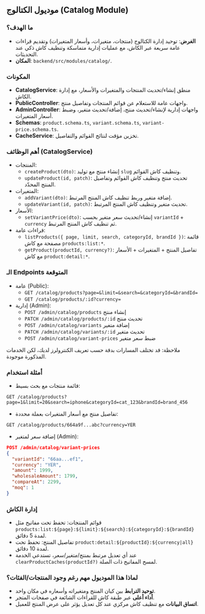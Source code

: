 ## موديول الكتالوج (Catalog Module)

### ما الهدف؟
- **الغرض**: توحيد إدارة الكتالوج (منتجات، متغيرات، وأسعار المتغيرات) وتقديم قراءات عامة سريعة عبر الكاش، مع عمليات إدارية متماسكة وتنظيف كاش ذكي عند التحديثات.
- **المكان**: `backend/src/modules/catalog/`.

### المكونات
- **CatalogService**: منطق إنشاء/تحديث المنتجات والمتغيرات والأسعار، مع إدارة الكاش.
- **PublicController**: واجهات عامة للاستعلام عن قوائم المنتجات وتفاصيل منتج.
- **AdminController**: واجهات إدارية لإنشاء/تحديث منتج، إضافة/تحديث متغير، وضبط أسعار المتغيرات.
- **Schemas**: `product.schema.ts`, `variant.schema.ts`, `variant-price.schema.ts`.
- **CacheService**: تخزين مؤقت لنتائج القوائم والتفاصيل.

### أهم الوظائف (CatalogService)
- المنتجات:
  - `createProduct(dto)`: إنشاء منتج مع توليد `slug` وتنظيف كاش القوائم.
  - `updateProduct(id, patch)`: تحديث منتج وتنظيف كاش القوائم وتفاصيل المنتج المحدّد.
- المتغيرات:
  - `addVariant(dto)`: إضافة متغير وربط تنظيف كاش المنتج المرتبط.
  - `updateVariant(id, patch)`: تحديث متغير وتنظيف كاش المنتج المرتبط.
- الأسعار:
  - `setVariantPrice(dto)`: إنشاء/تحديث سعر متغير بحسب `variantId` + `currency` ثم تنظيف كاش المنتج المرتبط.
- قراءات عامة:
  - `listProducts({ page, limit, search, categoryId, brandId })`: قائمة مصفحة مع كاش `products:list:*`.
  - `getProduct(productId, currency?)`: تفاصيل المنتج + المتغيرات + الأسعار مع كاش `product:detail:*`.

### الـ Endpoints المتوقعة
- عامة (Public):
  - `GET /catalog/products?page=&limit=&search=&categoryId=&brandId=`
  - `GET /catalog/products/:id?currency=`
- إدارية (Admin):
  - `POST /admin/catalog/products` إنشاء منتج
  - `PATCH /admin/catalog/products/:id` تحديث منتج
  - `POST /admin/catalog/variants` إضافة متغير
  - `PATCH /admin/catalog/variants/:id` تحديث متغير
  - `POST /admin/catalog/variant-prices` ضبط سعر متغير

ملاحظة: قد تختلف المسارات بدقة حسب تعريف الكنترولرز لديك، لكن الخدمات المذكورة موجودة.

### أمثلة استخدام
- قائمة منتجات مع بحث بسيط:
```http
GET /catalog/products?page=1&limit=20&search=iphone&categoryId=cat_123&brandId=brand_456
```

- تفاصيل منتج مع أسعار المتغيرات بعملة محددة:
```http
GET /catalog/products/664a9f...abc?currency=YER
```

- إضافة سعر لمتغير (Admin):
```json
POST /admin/catalog/variant-prices
{
  "variantId": "66aa...ef1",
  "currency": "YER",
  "amount": 1999,
  "wholesaleAmount": 1799,
  "compareAt": 2299,
  "moq": 1
}
```

### إدارة الكاش
- قوائم المنتجات: تحفظ تحت مفاتيح مثل `products:list:${page}:${limit}:${search}:${categoryId}:${brandId}` لمدة 5 دقائق.
- تفاصيل المنتج: تحفظ تحت `product:detail:${productId}:${currency|all}` لمدة 10 دقائق.
- عند أي تعديل مرتبط بمنتج/متغير/سعر، تستدعي الخدمة `clearProductCaches(productId?)` لمسح المفاتيح ذات الصلة.

### لماذا هذا الموديول مهم رغم وجود المنتجات/الفئات؟
- **توحيد الترابط** بين كيان المنتج ومتغيراته وأسعاره في مكان واحد.
- **أداء أعلى** عبر طبقة كاش للقراءات الشائعة في صفحات المتجر.
- **اتساق البيانات** مع تنظيف كاش مركزي عند كل تعديل يؤثر على عرض المنتج للعميل.


